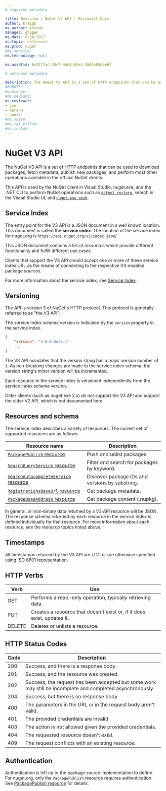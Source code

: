```yaml
---
# required metadata 

title: Overview | NuGet V3 API | Microsoft Docs
author: kraigb
ms.author: kraigb
manager: ghogen
ms.date: 8/28/2017
ms.topic: reference
ms.prod: nuget
#ms.service:
ms.technology: null

ms.assetid: 8c81f1ac-18c7-44d1-b2e3-584fe85dee6f

# optional metadata

description: The NuGet V3 API is a set of HTTP endpoints that can be used to download packages, fetch metadata, publish new packages, etc.
#ROBOTS:
#audience:
#ms.devlang:
ms.reviewer:
- jver 
- karann
- unnir
#ms.suite:
#ms.tgt_pltfrm:
#ms.custom:
---
```


# NuGet V3 API

The NuGet V3 API is a set of HTTP endpoints that can be used to download packages, fetch metadata, publish new packages,
and perform most other operations available in the official NuGet clients.

This API is used by the NuGet client in Visual Studio, nuget.exe, and the .NET CLI to perform NuGet operations such as
[`dotnet restore`](https://docs.microsoft.com/dotnet/articles/core/preview3/tools/dotnet-restore), search in the Visual Studio UI, and [`nuget.exe push`](../../Tools/nuget-exe-CLI-Reference.md#push).

## Service Index

The entry point for the V3 API is a JSON document in a well known location. This document is called the **service index**.
The location of the service index for nuget.org is `https://api.nuget.org/v3/index.json`/

This JSON document contains a list of *resources* which provide different functionality and fulfill different
use cases.

Clients that support the V3 API should accept one or more of these service index URL as the means of connecting to the
respective V3-enabled package sources.

For more information about the service index, see [Service Index](service-index.md).

## Versioning

The API is version 3 of NuGet's HTTP protocol. This protocol is generally referred to as "the V3 API".

The service index schema version is indicated by the `version` property in the service index.

```json
{
    "version": "3.0.0-beta.1"
    ...
}
```

The V3 API mandates that the version string has a major version number of `3`. As non-breaking changes are made to the
service index schema, the version string's minor version will be incremented.

Each resource in the service index is versioned independently from the service index schema version.

Older clients (such as nuget.exe 2.x) do not support the V3 API and support the older V2 API, which is not documented
here.

## Resources and schema

The service index describes a variety of resources. The current set of supported resources are as follows:

Resource name | Description
--- | ---
[`PackagePublish` resource](package-publish-resource.md) | Push and unlist packages.
[`SearchQueryService` resource](search-query-service-resource.md) | Filter and search for packages by keyword.
[`SearchAutocompleteService` resource](search-autocomplete-service-resource.md) | Discover package IDs and versions by substring.
[`RegistrationsBaseUrl` resource](registration-base-url-resource.md) | Get package metadata.
[`PackageBaseAddress` resource](package-base-address-resource.md) | Get package content (.nupkg).

In general, all non-binary data returned by a V3 API resource will be JSON. The response schema returned by each resource in the service index is defined individually for that resource. For more information about each resource, see the resource topics noted above.

## Timestamps

All timestamps returned by the V3 API are UTC or are otherwise specified using ISO 8601 representation. 

## HTTP Verbs

Verb   | Use
------ | -----------
GET    | Performs a read-only operation, typically retrieving data.
PUT    | Creates a resource that doesn't exist or, if it does exist, updates it.
DELETE | Deletes or unlists a resource.

## HTTP Status Codes

Code | Description
---- | -----
200  | Success, and there is a response body.
201  | Success, and the resource was created.
202  | Success, the request has been accepted but some work may still be incomplete and completed asynchronously.
204  | Success, but there is no response body.
400  | The parameters in the URL or in the request body aren't valid.
401  | The provided credentials are invalid.
403  | The action is not allowed given the provided credentials.
404  | The requested resource doesn't exist.
409  | The request conflicts with an existing resource.

## Authentication

Authentication is left up to the package source implementation to define. For nuget.org, only the `PackagePublish`
resource requires authentication. See [PackagePublish resource](packagepublish-resource.md) for details.
